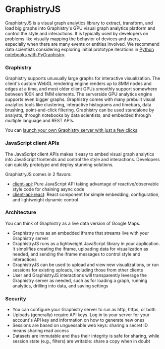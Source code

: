 # GraphistryJS

GraphistryJS is a visual graph analytics library to extract, transform, and load big graphs into Graphistry's GPU visual graph analytics platform and control the style and interactions. It is typically used by developers on problems like visually mapping the behavior of devices and users, especially when there are many events or entities involved.  We recommend data scientists considering exploring initial prototype iterations in [Python notebooks with PyGraphistry](https://github.com/graphistry/pygraphistry).

### Graphistry
Graphistry supports unusually large graphs for interactive visualization. The client's custom WebGL rendering engine renders up to 8MM nodes and edges at a time, and most older client GPUs smoothly support somewhere between 100K and 1MM elements. The serverside GPU analytics engine supports even bigger graphs. Graphistry comes with many prebuilt visual analytics tools like clustering, interactive histograms and timebars, data brushing, point-and-click filtering.  Graphistry can be used standalone by analysts, through notebooks by data scientists, and embedded through multiple language and REST APIs.

You can [launch your own Graphistry server with just a few clicks](https://www.graphistry.com/get-started).

### JavaScript client APIs
The JavaScript client APIs makes it easy to embed visual graph analytics into JavaScript frontends and control the style and interactions. Developers can quickly prototype and deploy stunning solutions.

GraphistryJS comes in 2 flavors:

* [client-api](projects/client-api/README.md): Pure JavaScript API taking advantage of reactive/observable style code for chaining async code
* [client-api-react](projects/client-api-react/README.md): React component for simple embedding, configuration, and lightweight dynamic control 

### Architecture

You can think of Graphistry as a live data version of Google Maps.

* Graphistry runs as an embedded iframe that streams live with your Graphistry server
* GraphistryJS runs as a lightweight JavaScript library in your application. It simplifies creating the iframe, uploading data for visualization as needed, and sending the iframe messages to control style and interactions
* GraphistryJS can be used to upload and view new visualizations, or run sessions for existing uploads, including those from other clients
* User and GraphistryJS interactions will transparently leverage the Graphistry server as needed, such as for loading a graph, running analytics, drilling into data, and saving settings

### Security

* You can configure your Graphistry server to run as http, https, or both
* Uploads (generally) require API keys. Log in to your server for your account's API key and information on how to generate new ones
* Sessions are based on unguessable web keys: sharing a secret ID means sharing read access
* Datasets are immutable and thus their integrity is safe for sharing, while session state (e.g., filters) are writable: share a copy when in doubt
